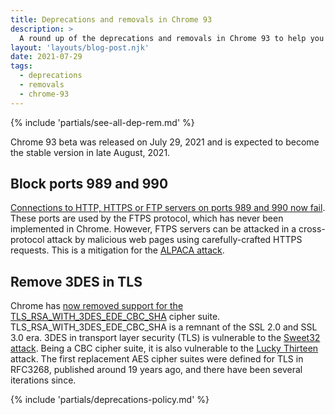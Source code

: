```yaml
---
title: Deprecations and removals in Chrome 93
description: >
  A round up of the deprecations and removals in Chrome 93 to help you plan.
layout: 'layouts/blog-post.njk'
date: 2021-07-29
tags:
  - deprecations
  - removals
  - chrome-93
---
```


{% include 'partials/see-all-dep-rem.md' %}

Chrome 93 beta was released on July 29, 2021 and is expected to become the
stable version in late August, 2021.

## Block ports 989 and 990

[Connections to HTTP, HTTPS or FTP servers on ports 989 and 990 now
fail](https://www.chromestatus.com/feature/5678858554572800). These ports are
used by the FTPS protocol, which has never been implemented in Chrome. However,
FTPS servers can be attacked in a cross-protocol attack by malicious web pages
using carefully-crafted HTTPS requests. This is a mitigation for the [ALPACA
attack](https://alpaca-attack.com/).

## Remove 3DES in TLS

Chrome has [now removed support for the
TLS_RSA_WITH_3DES_EDE_CBC_SHA](https://www.chromestatus.com/feature/6678134168485888)
cipher suite. TLS_RSA_WITH_3DES_EDE_CBC_SHA is a remnant of the SSL 2.0 and SSL
3.0 era. 3DES in transport layer security (TLS) is vulnerable to the [Sweet32
attack](https://sweet32.info/). Being a CBC cipher suite, it is also vulnerable
to the [Lucky Thirteen](https://en.wikipedia.org/wiki/Lucky_Thirteen_attack)
attack. The first replacement AES cipher suites were defined for TLS in RFC3268,
published around 19 years ago, and there have been several iterations since.

{% include 'partials/deprecations-policy.md' %}
